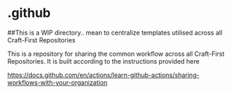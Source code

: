 # .github

 ##This is a WIP directory.. mean to centralize templates utilised across all Craft-First Repositories

This is a repository for sharing the common workflow across all Craft-First Repositories. It is built according to the instructions provided here

https://docs.github.com/en/actions/learn-github-actions/sharing-workflows-with-your-organization

